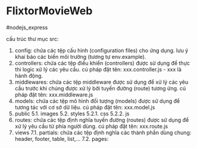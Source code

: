 # FlixtorMovieWeb
#nodejs_express

cấu trúc thư mục src:
1. config: chứa các tệp cấu hình (configuration files) cho ứng dụng. 
    lưu ý khai báo các biến môi trường (tương tự env.example).
2. controllers: chứa các tệp điều khiển (controllers) được sử dụng để thực thi logic xử lý các yêu cầu. cú pháp đặt tên: xxx.controller.js - xxx là hành động.
3. middlewares: chứa các tệp middleware được sử dụng để xử lý các yêu cầu trước khi chúng được xử lý bởi tuyến đường (route) tương ứng. cú pháp đặt tên: xxx.middleware.js
4. models: chứa các tệp mô hình đối tượng (models) được sử dụng để tương tác với cơ sở dữ liệu. cú pháp đặt tên: xxx.model.js
5. public
    5.1. images
    5.2. styles
        5.2.1. css
        5.2.2. js
6. routes: chứa các tệp định nghĩa tuyến đường (routes) được sử dụng để xử lý yêu cầu từ phía người dùng. cú pháp đặt tên: xxx.route.js
7. views
    7.1. partials: chứa các tệp định nghĩa các thành phần dùng chung: header, footer, table, list,...
    7.2. pages:
